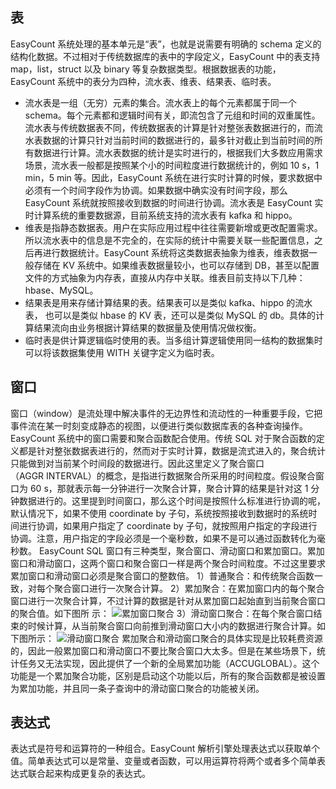 ## 表
EasyCount 系统处理的基本单元是“表”，也就是说需要有明确的 schema 定义的结构化数据。不过相对于传统数据库的表中的字段定义，EasyCount 中的表支持 map，list，struct 以及 binary 等复杂数据类型。根据数据表的功能，EasyCount 系统中的表分为四种，流水表、维表、结果表、临时表。
- 流水表是一组（无穷）元素的集合。流水表上的每个元素都属于同一个 schema。每个元素都和逻辑时间有关，即流包含了元组和时间的双重属性。流水表与传统数据表不同，传统数据表的计算是针对整张表数据进行的，而流水表数据的计算只针对当前时间的数据进行的，最多针对截止到当前时间的所有数据进行计算。流水表数据的统计是实时进行的，根据我们大多数应用需求场景，流水表一般都是按照某个小的时间粒度进行数据统计的，例如 10 s，1 min，5 min 等。因此，EasyCount 系统在进行实时计算的时候，要求数据中必须有一个时间字段作为协调。如果数据中确实没有时间字段，那么 EasyCount 系统就按照接收到数据的时间进行协调。流水表是 EasyCount 实时计算系统的重要数据源，目前系统支持的流水表有 kafka 和 hippo。
- 维表是指静态数据表。用户在实际应用过程中往往需要新增或更改配置需求。所以流水表中的信息是不完全的，在实际的统计中需要关联一些配置信息，之后再进行数据统计。EasyCount 系统将这类数据表抽象为维表，维表数据一般存储在 KV 系统中。如果维表数据量较小，也可以存储到 DB，甚至以配置文件的方式抽象为内存表，直接从内存中关联。维表目前支持以下几种：hbase、MySQL。
- 结果表是用来存储计算结果的表。结果表可以是类似 kafka、hippo 的流水表，	也可以是类似 hbase 的 KV 表，还可以是类似 MySQL 的 db。具体的计算结果流向由业务根据计算结果的数据量及使用情况做权衡。
- 临时表是供计算逻辑临时使用的表。当多组计算逻辑使用同一结构的数据集时可以将该数据集使用 WITH 关键字定义为临时表。
## 窗口
窗口（window）是流处理中解决事件的无边界性和流动性的一种重要手段，它把事件流在某一时刻变成静态的视图，以便进行类似数据库表的各种查询操作。EasyCount 系统中的窗口需要和聚合函数配合使用。传统 SQL 对于聚合函数的定义都是针对整张数据表进行的，然而对于实时计算，数据是流式进入的，聚合统计只能做到对当前某个时间段的数据进行。因此这里定义了聚合窗口（AGGR INTERVAL）的概念，是指进行数据聚合所采用的时间粒度。假设聚合窗口为 60 s，那就表示每一分钟进行一次聚合计算，聚合计算的结果是针对这 1 分钟数据进行的。这里提到时间窗口，那么这个时间是按照什么标准进行协调的呢，默认情况下，如果不使用 coordinate by 子句，系统按照接收到数据时的系统时间进行协调，如果用户指定了 coordinate by 子句，就按照用户指定的字段进行协调。注意，用户指定的字段必须是一个毫秒数，如果不是可以通过函数转化为毫秒数。
EasyCount SQL 窗口有三种类型，聚合窗口、滑动窗口和累加窗口。累加窗口和滑动窗口，这两个窗口和聚合窗口一样是两个聚合时间粒度。不过这里要求累加窗口和滑动窗口必须是聚合窗口的整数倍。
1）普通聚合：和传统聚合函数一致，对每个聚合窗口进行一次聚合计算。
2）累加聚合：在累加窗口内的每个聚合窗口进行一次聚合计算，不过计算的数据是针对从累加窗口起始直到当前聚合窗口的聚合值。如下图所
示：
![累加窗口聚合](//mc.qcloudimg.com/static/img/5b4ec6524ed5bbbe359846539c543d4b/image.png)
3）滑动窗口聚合：在每个聚合窗口结束的时候计算，从当前聚合窗口向前推到滑动窗口大小内的数据进行聚合计算。如下图所示：
![滑动窗口聚合](//mc.qcloudimg.com/static/img/6542dd76b821b3b17fbf6c77161cbeaa/image.png)
累加聚合和滑动窗口聚合的具体实现是比较耗费资源的，因此一般累加窗口和滑动窗口不要比聚合窗口大太多。但是在某些场景下，统计任务又无法实现，因此提供了一个新的全局累加功能（ACCUGLOBAL）。这个功能是一个累加聚合功能，区别是启动这个功能以后，所有的聚合函数都是被设置为累加功能，并且同一条子查询中的滑动窗口聚合的功能被关闭。
## 表达式
表达式是符号和运算符的一种组合。EasyCount 解析引擎处理表达式以获取单个值。简单表达式可以是常量、变量或者函数，可以用运算符将两个或者多个简单表达式联合起来构成更复杂的表达式。
